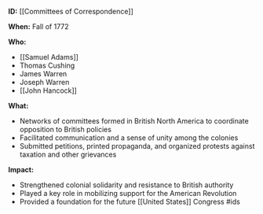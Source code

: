 **ID:** [[Committees of Correspondence]]

**When:** Fall of 1772

**Who:**
* [[Samuel Adams]]
* Thomas Cushing
* James Warren
* Joseph Warren
* [[John Hancock]]

**What:**
* Networks of committees formed in British North America to coordinate opposition to British policies
* Facilitated communication and a sense of unity among the colonies
* Submitted petitions, printed propaganda, and organized protests against taxation and other grievances

**Impact:**
* Strengthened colonial solidarity and resistance to British authority
* Played a key role in mobilizing support for the American Revolution
* Provided a foundation for the future [[United States]] Congress
#ids